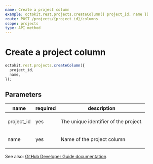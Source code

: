```yaml
---
name: Create a project column
example: octokit.rest.projects.createColumn({ project_id, name })
route: POST /projects/{project_id}/columns
scope: projects
type: API method
---
```


# Create a project column

```js
octokit.rest.projects.createColumn({
  project_id,
  name,
});
```

## Parameters

<table>
  <thead>
    <tr>
      <th>name</th>
      <th>required</th>
      <th>description</th>
    </tr>
  </thead>
  <tbody>
    <tr><td>project_id</td><td>yes</td><td>

The unique identifier of the project.

</td></tr>
<tr><td>name</td><td>yes</td><td>

Name of the project column

</td></tr>
  </tbody>
</table>

See also: [GitHub Developer Guide documentation](https://docs.github.com/rest/reference/projects#create-a-project-column).
